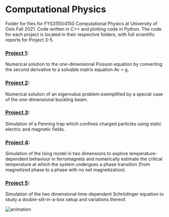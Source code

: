 # Computational Physics

Folder for files for FYS3150/4150 Computational Physics at University of Oslo Fall 2021. Code written in C++ and plotting code in Python. 
The code for each project is located in their respective folders, with full scientific reports for Project 3-5.

### [Project 1](project1/):

Numerical solution to the one-dimensional Poisson equation by converting the second derivative to a solvable matrix equation Av = g.

### [Project 2](project2/):
Numerical solution of an eigenvalue problem exemplified by a special case of the one-dimensional buckling beam.

### [Project 3](project3/):
Simulation of a Penning trap which confines charged particles using static electric and magnetic fields. 

### [Project 4](project4/):
Simulation of the Ising model in two dimensions to explore temperature-dependent behaviour in ferromagnets and numerically estimate the critical temperature at which the system undergoes a phase transition (from magnetized phase to a phase with no net magnetization).

### [Project 5](project5/): 
Simulation of the two dimensional time-dependent Schrödinger equation to study a double-slit-in-a-box setup and variations thereof. 

![animation](https://user-images.githubusercontent.com/31341364/144926070-2ea39b86-607f-4a8e-aec4-f8027d95b0af.gif)
